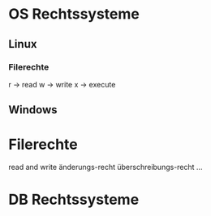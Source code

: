 # OS Rechtssysteme
## Linux
### Filerechte
r -> read
w -> write
x -> execute

## Windows
# Filerechte
read and write
änderungs-recht
überschreibungs-recht
...

# DB Rechtssysteme
